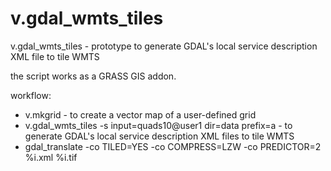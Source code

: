 # v.gdal_wmts_tiles
v.gdal_wmts_tiles - prototype to generate GDAL's local service description XML file to tile WMTS

the script works as a GRASS GIS addon.

workflow:

- v.mkgrid - to create a vector map of a user-defined grid
- v.gdal_wmts_tiles -s input=quads10@user1 dir=data prefix=a - to generate GDAL's local service description XML files to tile WMTS
- gdal_translate -co TILED=YES -co COMPRESS=LZW -co PREDICTOR=2 %i.xml %i.tif
